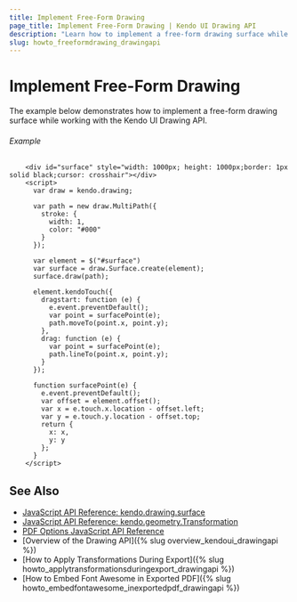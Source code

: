 ```yaml
---
title: Implement Free-Form Drawing
page_title: Implement Free-Form Drawing | Kendo UI Drawing API
description: "Learn how to implement a free-form drawing surface while working with the Kendo UI Drawing API."
slug: howto_freeformdrawing_drawingapi
---
```


# Implement Free-Form Drawing

The example below demonstrates how to implement a free-form drawing surface while working with the Kendo UI Drawing API.

###### Example

```dojo
    <div id="surface" style="width: 1000px; height: 1000px;border: 1px solid black;cursor: crosshair"></div>
    <script>
      var draw = kendo.drawing;

      var path = new draw.MultiPath({
        stroke: {
          width: 1,
          color: "#000"
        }
      });

      var element = $("#surface")
      var surface = draw.Surface.create(element);
      surface.draw(path);

      element.kendoTouch({
        dragstart: function (e) {
          e.event.preventDefault();
          var point = surfacePoint(e);
          path.moveTo(point.x, point.y);
        },
        drag: function (e) {
          var point = surfacePoint(e);
          path.lineTo(point.x, point.y);
        }
      });

      function surfacePoint(e) {
        e.event.preventDefault();
        var offset = element.offset();
        var x = e.touch.x.location - offset.left;
        var y = e.touch.y.location - offset.top;
        return {
          x: x,
          y: y
        };
      }
    </script>
```

## See Also

* [JavaScript API Reference: kendo.drawing.surface](/api/javascript/drawing/surface)
* [JavaScript API Reference: kendo.geometry.Transformation](/api/javascript/geometry/transformation)
* [PDF Options JavaScript API Reference](/api/javascript/drawing/pdfoptions)
* [Overview of the Drawing API]({% slug overview_kendoui_drawingapi %})
* [How to Apply Transformations During Export]({% slug howto_applytransformationsduringexport_drawingapi %})
* [How to Embed Font Awesome in Exported PDF]({% slug howto_embedfontawesome_inexportedpdf_drawingapi %})
